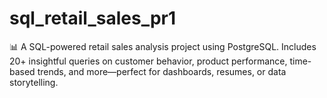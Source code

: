 # sql_retail_sales_pr1
📊 A SQL-powered retail sales analysis project using PostgreSQL. Includes 20+ insightful queries on customer behavior, product performance, time-based trends, and more—perfect for dashboards, resumes, or data storytelling.
